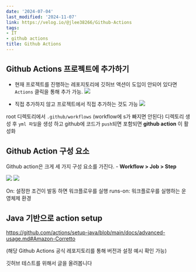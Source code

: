 ```yaml
---
date: '2024-07-04'
last_modified: '2024-11-07'
link: https://velog.io/@jlee38266/Github-Actions
tags:
- IT
- github actions
title: Github Actions
---
```


## Github Actions 프로젝트에 추가하기

  * 현재 프로젝트를 진행하는 레포지토리에 깃허브 액션이 도입이 안되어 있다면 `Actions` 클릭을 통해 추가 가능. ![](https://velog.velcdn.com/images/jlee38266/post/4ddb169a-4b51-4faf-b8ca-27192028c281/image.png)


  * 직접 추가하지 않고 프로젝트에서 직접 추가하는 것도 가능 ![](https://velog.velcdn.com/images/jlee38266/post/be8e5d32-0eb6-410a-8827-43aa083aca27/image.png)



root 디렉토리에서 `.github/workflows` (workflow에 s가 빠지면 안된다) 디렉토리 생성 후 `yml 파일`을 생성 하고 github에 코드가 `push`되면 포함되면 **github action** 이 활성화

## Github Action 구성 요소

Github action은 크게 세 가지 구성 요소를 가진다. - **Workflow > Job > Step**

![](https://velog.velcdn.com/images/jlee38266/post/b80eaf97-ade8-4db5-8026-7a2c70393b6d/image.png) ![](https://velog.velcdn.com/images/jlee38266/post/cff01de9-d0be-42ab-8bca-4a5bdd9da1ee/image.png)

On: 설정한 조건이 발동 하면 워크플로우를 실행 runs-on: 워크플로우를 실행하는 운영체제 환경

## Java 기반으로 action setup

<https://github.com/actions/setup-java/blob/main/docs/advanced-usage.md#Amazon-Corretto>

(해당 Github Actions 공식 레포지토리를 통해 버전과 설정 예시 확인 가능)

깃허브 테스트를 위해서 글을 올려봅니다